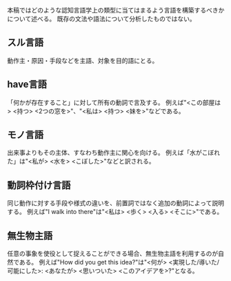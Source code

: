 本稿ではどのような認知言語学上の類型に当てはまるよう言語を構築するべきかについて述べる。
既存の文法や語法について分析したものではない。

## スル言語
動作主・原因・手段などを主語、対象を目的語にとる。

## have言語
「何かが存在すること」に対して所有の動詞で言及する。
例えば"<この部屋は> <持つ> <2つの窓を>"、"<私は> <持つ> <妹を>"などである。

## モノ言語
出来事よりもその主体、すなわち動作主に関心を向ける。
例えば「水がこぼれた」は"<私が> <水を> <こぼした>"などと訳される。

## 動詞枠付け言語
同じ動作に対する手段や様式の違いを、前置詞ではなく追加の動詞によって説明する。
例えば"I walk into there"は"<私は> <歩く> <入る> <そこに>"である。

## 無生物主語
任意の事象を使役として捉えることができる場合、無生物主語を利用するのが自然である。
例えば"How did you get this idea?"は"<何が> <実現した/導いた/可能にした>: <あなたが> <思いついた> <このアイデアを>?"となる。